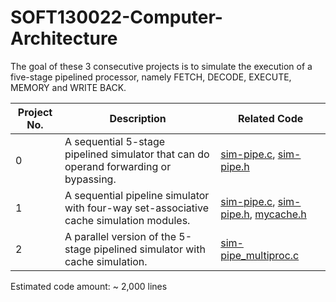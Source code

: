 # SOFT130022-Computer-Architecture
The goal of these 3 consecutive projects is to simulate the execution of a five-stage pipelined processor, namely FETCH, DECODE, EXECUTE, MEMORY and WRITE BACK.

Project No. | Description | Related Code
------------|-------------|-------------
0 | A sequential 5-stage pipelined simulator that can do operand forwarding or bypassing.|[sim-pipe.c](https://github.com/luzhoutao/SOFT130022-Computer-Architecture/blob/master/simplesim-3.0/sim-pipe.c), [sim-pipe.h](https://github.com/luzhoutao/SOFT130022-Computer-Architecture/blob/master/simplesim-3.0/sim-pipe.h)
1 | A sequential pipeline simulator with four-way set-associative cache simulation modules. | [sim-pipe.c](https://github.com/luzhoutao/SOFT130022-Computer-Architecture/blob/master/simplesim-3.0/sim-pipe.c), [sim-pipe.h](https://github.com/luzhoutao/SOFT130022-Computer-Architecture/blob/master/simplesim-3.0/sim-pipe.h), [mycache.h](https://github.com/luzhoutao/SOFT130022-Computer-Architecture/blob/master/simplesim-3.0/mycache.h)
2 | A parallel version of the 5-stage pipelined simulator with cache simulation. | [sim-pipe_multiproc.c](https://github.com/luzhoutao/SOFT130022-Computer-Architecture/blob/master/simplesim-3.0/sim-pipe_multiproc.c)

Estimated code amount: ~ 2,000 lines
